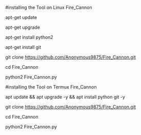 #installing the Tool on Linux Fire_Cannon

apt-get update

apt-get upgrade

apt-get install python2

apt-get install git

git clone https://github.com/Anonymous9875/Fire_Cannon.git

cd Fire_Cannon

python2 Fire_Cannon.py


#installing the Tool on Termux Fire_Cannon

apt update && apt upgrade -y && apt install python git -y

git clone https://github.com/Anonymous9875/Fire_Cannon.git

cd Fire_Cannon

python2 Fire_Cannon.py

